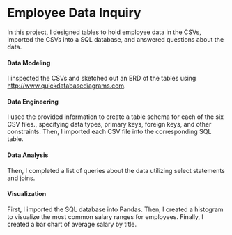 # Employee Data Inquiry

In this project, I designed tables to hold employee data in the CSVs, imported the CSVs into a SQL database, and answered questions about the data. 

#### Data Modeling

I inspected the CSVs and sketched out an ERD of the tables using http://www.quickdatabasediagrams.com.

#### Data Engineering

I used the provided information to create a table schema for each of the six CSV files., specifying data types, primary keys, foreign keys, and other constraints. Then, I imported each CSV file into the corresponding SQL table. 

#### Data Analysis

Then, I completed a list of queries about the data utilizing select statements and joins. 

#### Visualization

First, I imported the SQL database into Pandas. Then, I created a histogram to visualize the most common salary ranges for employees. Finally, I created a bar chart of average salary by title. 
